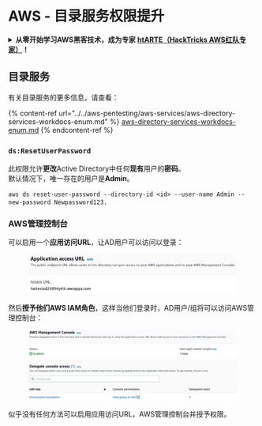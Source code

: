 # AWS - 目录服务权限提升

<details>

<summary><strong>从零开始学习AWS黑客技术，成为专家</strong> <a href="https://training.hacktricks.xyz/courses/arte"><strong>htARTE（HackTricks AWS红队专家）</strong></a><strong>！</strong></summary>

支持HackTricks的其他方式：

* 如果您想看到您的**公司在HackTricks中做广告**或**下载PDF格式的HackTricks**，请查看[**订阅计划**](https://github.com/sponsors/carlospolop)!
* 获取[**官方PEASS & HackTricks周边产品**](https://peass.creator-spring.com)
* 探索[**PEASS家族**](https://opensea.io/collection/the-peass-family)，我们的独家[NFT](https://opensea.io/collection/the-peass-family)收藏品
* **加入** 💬 [**Discord群**](https://discord.gg/hRep4RUj7f) 或 [**电报群**](https://t.me/peass) 或 **关注**我们的**Twitter** 🐦 [**@hacktricks_live**](https://twitter.com/hacktricks_live)**。**
* 通过向[**HackTricks**](https://github.com/carlospolop/hacktricks)和[**HackTricks Cloud**](https://github.com/carlospolop/hacktricks-cloud) github仓库提交PR来分享您的黑客技巧。

</details>

## 目录服务

有关目录服务的更多信息，请查看：

{% content-ref url="../../aws-pentesting/aws-services/aws-directory-services-workdocs-enum.md" %}
[aws-directory-services-workdocs-enum.md](../../aws-pentesting/aws-services/aws-directory-services-workdocs-enum.md)
{% endcontent-ref %}

### `ds:ResetUserPassword`

此权限允许**更改**Active Directory中任何**现有**用户的**密码**。\
默认情况下，唯一存在的用户是**Admin**。
```
aws ds reset-user-password --directory-id <id> --user-name Admin --new-password Newpassword123.
```
### AWS管理控制台

可以启用一个**应用访问URL**，让AD用户可以访问以登录：

<figure><img src="../../../.gitbook/assets/image (16) (2).png" alt=""><figcaption></figcaption></figure>

然后**授予他们AWS IAM角色**，这样当他们登录时，AD用户/组将可以访问AWS管理控制台：

<figure><img src="../../../.gitbook/assets/image (17) (1).png" alt=""><figcaption></figcaption></figure>

似乎没有任何方法可以启用应用访问URL，AWS管理控制台并授予权限。
